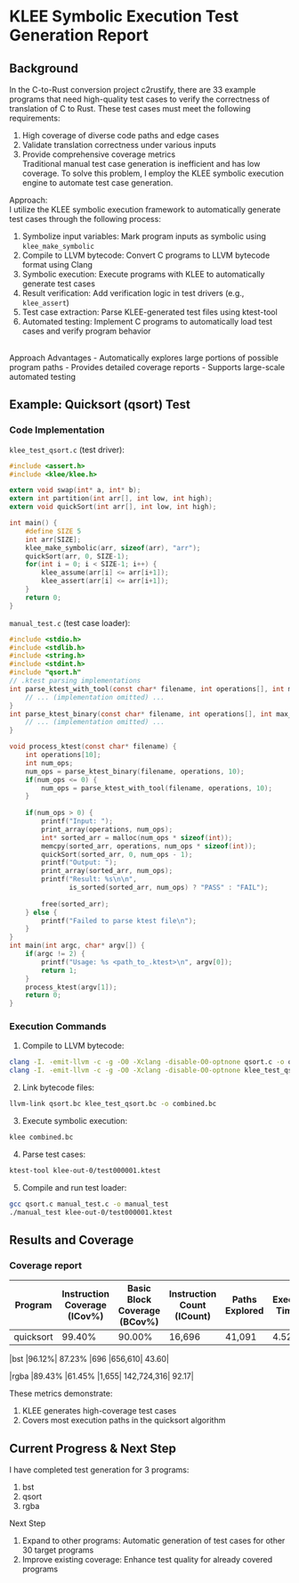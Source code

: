 # KLEE Symbolic Execution Test Generation Report
## Background

In the C-to-Rust conversion project c2rustify, there are 33 example programs that need high-quality test cases to verify the correctness of translation of C to Rust. These test cases must meet the following requirements:
1.	High coverage of diverse code paths and edge cases
2.	Validate translation correctness under various inputs
3.	Provide comprehensive coverage metrics<br>
Traditional manual test case generation is inefficient and has low coverage. To solve this problem, I employ the KLEE symbolic execution engine to automate test case generation.

Approach:<br>
I utilize the KLEE symbolic execution framework to automatically generate test cases through the following process:
1.	Symbolize input variables: Mark program inputs as symbolic using `klee_make_symbolic`
2.	Compile to LLVM bytecode: Convert C programs to LLVM bytecode format using Clang
3.	Symbolic execution: Execute programs with KLEE to automatically generate test cases
4.	Result verification: Add verification logic in test drivers (e.g., `klee_assert`)
5.	Test case extraction: Parse KLEE-generated test files using ktest-tool
6.	Automated testing: Implement C programs to automatically load test cases and verify program behavior
<br>
Approach Advantages
- Automatically explores large portions of possible program paths
- Provides detailed coverage reports
- Supports large-scale automated testing

## Example: Quicksort (qsort) Test

### Code Implementation
`klee_test_qsort.c` (test driver):
```c
#include <assert.h>
#include <klee/klee.h>

extern void swap(int* a, int* b);
extern int partition(int arr[], int low, int high);
extern void quickSort(int arr[], int low, int high);

int main() {
    #define SIZE 5
    int arr[SIZE];
    klee_make_symbolic(arr, sizeof(arr), "arr");
    quickSort(arr, 0, SIZE-1);
    for(int i = 0; i < SIZE-1; i++) {
        klee_assume(arr[i] <= arr[i+1]);
        klee_assert(arr[i] <= arr[i+1]);
    }
    return 0;
}
```

`manual_test.c` (test case loader):

```c
#include <stdio.h>
#include <stdlib.h>
#include <string.h>
#include <stdint.h>
#include "qsort.h"
// .ktest parsing implementations
int parse_ktest_with_tool(const char* filename, int operations[], int max_ops) {
    // ... (implementation omitted) ...
}
int parse_ktest_binary(const char* filename, int operations[], int max_ops) {
    // ... (implementation omitted) ...
}

void process_ktest(const char* filename) {
    int operations[10];
    int num_ops;
    num_ops = parse_ktest_binary(filename, operations, 10);
    if(num_ops <= 0) {
        num_ops = parse_ktest_with_tool(filename, operations, 10);
    }
    
    if(num_ops > 0) {
        printf("Input: ");
        print_array(operations, num_ops);
        int* sorted_arr = malloc(num_ops * sizeof(int));
        memcpy(sorted_arr, operations, num_ops * sizeof(int));
        quickSort(sorted_arr, 0, num_ops - 1);
        printf("Output: ");
        print_array(sorted_arr, num_ops);
        printf("Result: %s\n\n", 
               is_sorted(sorted_arr, num_ops) ? "PASS" : "FAIL");
        
        free(sorted_arr);
    } else {
        printf("Failed to parse ktest file\n");
    }
}
int main(int argc, char* argv[]) {
    if(argc != 2) {
        printf("Usage: %s <path_to_.ktest>\n", argv[0]);
        return 1;
    }
    process_ktest(argv[1]);
    return 0;
}
```
### Execution Commands

1.	Compile to LLVM bytecode:
```bash
clang -I. -emit-llvm -c -g -O0 -Xclang -disable-O0-optnone qsort.c -o qsort.bc
clang -I. -emit-llvm -c -g -O0 -Xclang -disable-O0-optnone klee_test_qsort.c -o klee_test_qsort.bc
```
2.	Link bytecode files:
```bash
llvm-link qsort.bc klee_test_qsort.bc -o combined.bc
```
3.	Execute symbolic execution:
```bash
klee combined.bc
```
4.	Parse test cases:
```bash
ktest-tool klee-out-0/test000001.ktest
```
5.	Compile and run test loader:
```bash
gcc qsort.c manual_test.c -o manual_test
./manual_test klee-out-0/test000001.ktest
```

## Results and Coverage

### Coverage report

|Program|Instruction Coverage (ICov%)	|Basic Block Coverage (BCov%)|	Instruction Count (ICount)|	Paths Explored|	Execution Time (s)|
|----|----|----|----|----|----|
|quicksort	|99.40%|	90.00%|	16,696|	41,091|	4.52|

|bst |96.12%|	87.23%	|696	|656,610|	43.60|

|rgba |89.43%	|61.45%	|1,655|	142,724,316|	92.17|

These metrics demonstrate:
1.	KLEE generates high-coverage test cases
2.	Covers most execution paths in the quicksort algorithm

## Current Progress & Next Step

I have completed test generation for 3 programs:
1.	bst
2.	qsort
3.	rgba 

Next Step
1.	Expand to other programs: Automatic generation of test cases for other 30 target programs 
2.	Improve existing coverage: Enhance test quality for already covered programs

